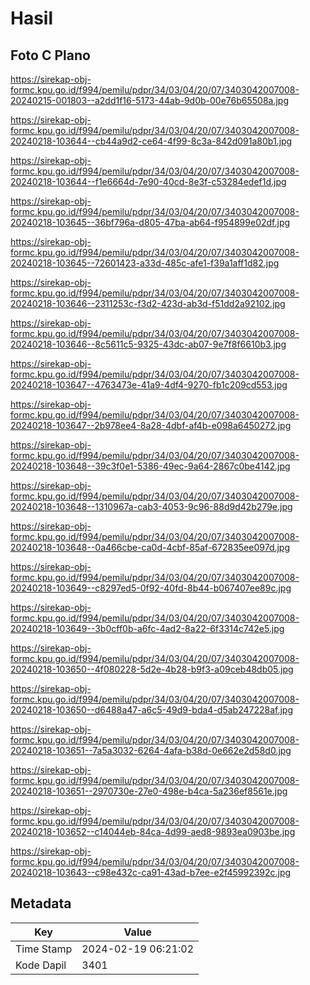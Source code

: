 # Hasil

## Foto C Plano

https://sirekap-obj-formc.kpu.go.id/f994/pemilu/pdpr/34/03/04/20/07/3403042007008-20240215-001803--a2dd1f16-5173-44ab-9d0b-00e76b65508a.jpg

https://sirekap-obj-formc.kpu.go.id/f994/pemilu/pdpr/34/03/04/20/07/3403042007008-20240218-103644--cb44a9d2-ce64-4f99-8c3a-842d091a80b1.jpg

https://sirekap-obj-formc.kpu.go.id/f994/pemilu/pdpr/34/03/04/20/07/3403042007008-20240218-103644--f1e6664d-7e90-40cd-8e3f-c53284edef1d.jpg

https://sirekap-obj-formc.kpu.go.id/f994/pemilu/pdpr/34/03/04/20/07/3403042007008-20240218-103645--36bf796a-d805-47ba-ab64-f954899e02df.jpg

https://sirekap-obj-formc.kpu.go.id/f994/pemilu/pdpr/34/03/04/20/07/3403042007008-20240218-103645--72601423-a33d-485c-afe1-f39a1aff1d82.jpg

https://sirekap-obj-formc.kpu.go.id/f994/pemilu/pdpr/34/03/04/20/07/3403042007008-20240218-103646--2311253c-f3d2-423d-ab3d-f51dd2a92102.jpg

https://sirekap-obj-formc.kpu.go.id/f994/pemilu/pdpr/34/03/04/20/07/3403042007008-20240218-103646--8c5611c5-9325-43dc-ab07-9e7f8f6610b3.jpg

https://sirekap-obj-formc.kpu.go.id/f994/pemilu/pdpr/34/03/04/20/07/3403042007008-20240218-103647--4763473e-41a9-4df4-9270-fb1c209cd553.jpg

https://sirekap-obj-formc.kpu.go.id/f994/pemilu/pdpr/34/03/04/20/07/3403042007008-20240218-103647--2b978ee4-8a28-4dbf-af4b-e098a6450272.jpg

https://sirekap-obj-formc.kpu.go.id/f994/pemilu/pdpr/34/03/04/20/07/3403042007008-20240218-103648--39c3f0e1-5386-49ec-9a64-2867c0be4142.jpg

https://sirekap-obj-formc.kpu.go.id/f994/pemilu/pdpr/34/03/04/20/07/3403042007008-20240218-103648--1310967a-cab3-4053-9c96-88d9d42b279e.jpg

https://sirekap-obj-formc.kpu.go.id/f994/pemilu/pdpr/34/03/04/20/07/3403042007008-20240218-103648--0a466cbe-ca0d-4cbf-85af-672835ee097d.jpg

https://sirekap-obj-formc.kpu.go.id/f994/pemilu/pdpr/34/03/04/20/07/3403042007008-20240218-103649--c8297ed5-0f92-40fd-8b44-b067407ee89c.jpg

https://sirekap-obj-formc.kpu.go.id/f994/pemilu/pdpr/34/03/04/20/07/3403042007008-20240218-103649--3b0cff0b-a6fc-4ad2-8a22-6f3314c742e5.jpg

https://sirekap-obj-formc.kpu.go.id/f994/pemilu/pdpr/34/03/04/20/07/3403042007008-20240218-103650--4f080228-5d2e-4b28-b9f3-a09ceb48db05.jpg

https://sirekap-obj-formc.kpu.go.id/f994/pemilu/pdpr/34/03/04/20/07/3403042007008-20240218-103650--d6488a47-a6c5-49d9-bda4-d5ab247228af.jpg

https://sirekap-obj-formc.kpu.go.id/f994/pemilu/pdpr/34/03/04/20/07/3403042007008-20240218-103651--7a5a3032-6264-4afa-b38d-0e662e2d58d0.jpg

https://sirekap-obj-formc.kpu.go.id/f994/pemilu/pdpr/34/03/04/20/07/3403042007008-20240218-103651--2970730e-27e0-498e-b4ca-5a236ef8561e.jpg

https://sirekap-obj-formc.kpu.go.id/f994/pemilu/pdpr/34/03/04/20/07/3403042007008-20240218-103652--c14044eb-84ca-4d99-aed8-9893ea0903be.jpg

https://sirekap-obj-formc.kpu.go.id/f994/pemilu/pdpr/34/03/04/20/07/3403042007008-20240218-103643--c98e432c-ca91-43ad-b7ee-e2f45992392c.jpg


## Metadata

| Key        | Value               |
| ---------- | ------------------- |
| Time Stamp | 2024-02-19 06:21:02 |
| Kode Dapil | 3401                |



